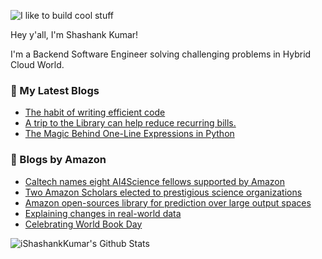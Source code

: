![I like to build cool stuff](https://res.cloudinary.com/dt8g3rhcy/image/upload/v1595929574/i_like_to_build_cool_shit._1_nzbwjh.png)

Hey y'all, I'm Shashank Kumar! 

I'm a Backend Software Engineer solving challenging problems in Hybrid Cloud World.

### 📕 My Latest Blogs
<!-- BLOG-POST-LIST:START -->
- [The habit of writing efficient code](https://medium.com/@ishashankkumar/the-habit-of-writing-efficient-code-153b05f04269?source=rss-d24dda280d5f------2)
- [A trip to the Library can help reduce recurring bills.](https://medium.com/swlh/a-trip-to-the-library-can-help-reduce-recurring-bills-23bca495cdf5?source=rss-d24dda280d5f------2)
- [The Magic Behind One-Line Expressions in Python](https://medium.com/swlh/the-magic-behind-one-line-expressions-in-python-816c10180c5c?source=rss-d24dda280d5f------2)
<!-- BLOG-POST-LIST:END -->

### 📕 Blogs by Amazon
<!-- AMAZON-BLOG-POST-LIST:START -->
- [Caltech names eight AI4Science fellows supported by Amazon](https://www.amazon.science/academic-engagements/caltech-names-eight-ai4science-fellows-supported-by-amazon)
- [Two Amazon Scholars elected to prestigious science organizations](https://www.amazon.science/academic-engagements/two-amazon-scholars-elected-to-prestigious-science-organizations)
- [Amazon open-sources library for prediction over large output spaces](https://www.amazon.science/blog/amazon-open-sources-library-for-prediction-over-large-output-spaces)
- [Explaining changes in real-world data](https://www.amazon.science/blog/explaining-changes-in-real-world-data)
- [Celebrating World Book Day](https://www.amazon.science/latest-news/celebrating-world-book-day)
<!-- AMAZON-BLOG-POST-LIST:END -->



<img align="center" alt="iShashankKumar's Github Stats" src="https://github-readme-stats.vercel.app/api?username=ishashankkumar&show_icons=true&hide_border=true" />
